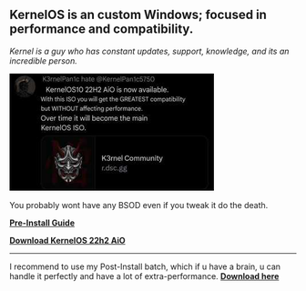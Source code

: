 ## KernelOS is an custom Windows; focused in performance and compatibility.

*Kernel is a guy who has constant updates, support, knowledge, and its an incredible person.*

![kos](https://github.com/gzmatte/trash/blob/main/IMG-20231213-WA0003.jpg)

You probably wont have any BSOD even if you tweak it do the death.

**[Pre-Install Guide](https://docs.google.com/document/d/1E7er38lWVD44Q3SaCMgO8CQEMQwNMz7O45l9aAYDcdQ/)**

**[Download KernelOS 22h2 AiO](https://discord.gg/kernelos)**

----

I recommend to use my Post-Install batch, which if u have a brain, u can handle it perfectly and have a lot of extra-performance.
**[Download here](https://github.com/gzmatte/atr)**
